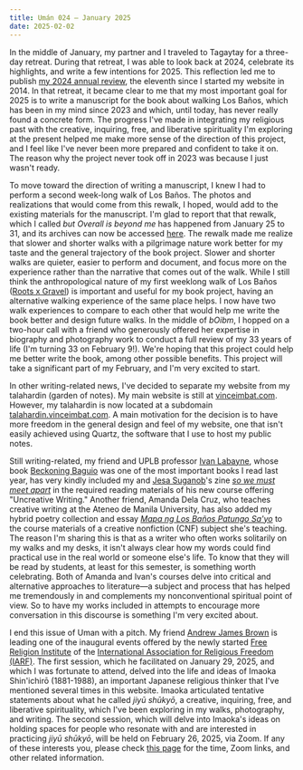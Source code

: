 ```yaml
---
title: Umán 024 — January 2025
date: 2025-02-02
---
```


In the middle of January, my partner and I traveled to Tagaytay for a three-day retreat. During that retreat, I was able to look back at 2024, celebrate its highlights, and write a few intentions for 2025. This reflection led me to publish [my 2024 annual review](essays/2024-annual-review), the eleventh since I started my website in 2014. In that retreat, it became clear to me that my most important goal for 2025 is to write a manuscript for the book about walking Los Baños, which has been in my mind since 2023 and which, until today, has never really found a concrete form. The progress I've made in integrating my religious past with the creative, inquiring, free, and liberative spirituality I'm exploring at the present helped me make more sense of the direction of this project, and I feel like I've never been more prepared and confident to take it on. The reason why the project never took off in 2023 was because I just wasn't ready.

To move toward the direction of writing a manuscript, I knew I had to perform a second week-long walk of Los Baños. The photos and realizations that would come from this rewalk, I hoped, would add to the existing materials for the manuscript. I'm glad to report that that rewalk, which I called _but Overall is beyond me_ has happened from January 25 to 31, and its archives can now be accessed [here](boibm). The rewalk made me realize that slower and shorter walks with a pilgrimage nature work better for my taste and the general trajectory of the book project. Slower and shorter walks are quieter, easier to perform and document, and focus more on the experience rather than the narrative that comes out of the walk. While I still think the anthropological nature of my first weeklong walk of Los Baños ([Roots x Gravel](rxg1)) is important and useful for my book project, having an alternative walking experience of the same place helps. I now have two walk experiences to compare to each other that would help me write the book better and design future walks. In the middle of _bOibm_, I hopped on a two-hour call with a friend who generously offered her expertise in biography and photography work to conduct a full review of my 33 years of life (I'm turning 33 on February 9!). We're hoping that this project could help me better write the book, among other possible benefits. This project will take a significant part of my February, and I'm very excited to start.

In other writing-related news, I've decided to separate my website from my talahardin (garden of notes). My main website is still at [vinceimbat.com](https://vinceimbat.com/). However, my talahardin is now located at a subdomain [talahardin.vinceimbat.com](https://talahardin.vinceimbat.com/). A main motivation for the decision is to have more freedom in the general design and feel of my website, one that isn't easily achieved using Quartz, the software that I use to host my public notes.

Still writing-related, my friend and UPLB professor [Ivan Labayne](https://chopsueyngarod.wordpress.com/), whose book [Beckoning Baguio](tlw/037) was one of the most important books I read last year, has very kindly included my and [Jesa Suganob](https://flammablematerials.substack.com/)'s zine _[so we must meet apart](https://vinceimbat.com/books/)_ in the required reading materials of his new course offering "Uncreative Writing." Another friend, Amanda Dela Cruz, who teaches creative writing at the Ateneo de Manila University, has also added my hybrid poetry collection and essay _[Mapa ng Los Baños Patungo Sa'yo](https://archium.ateneo.edu/katipunan/vol11/iss2/63/)_ to the course materials of a creative nonfiction (CNF) subject she's teaching. The reason I'm sharing this is that as a writer who often works solitarily on my walks and my desks, it isn't always clear how my words could find practical use in the real world or someone else's life. To know that they will be read by students, at least for this semester, is something worth celebrating. Both of Amanda and Ivan's courses delve into critical and alternative approaches to literature—a subject and process that has helped me tremendously in and complements my nonconventional spiritual point of view. So to have my works included in attempts to encourage more conversation in this discourse is something I'm very excited about.

I end this issue of Uman with a pitch. My friend [Andrew James Brown](https://andrewjbrown.blogspot.com/) is leading one of the inaugural events offered by the newly started [Free Religion Institute](https://iarf.net/free-religion-institute/) of the [International Association for Religious Freedom (IARF)](https://iarf.net/). The first session, which he facilitated on January 29, 2025, and which I was fortunate to attend, delved into the life and ideas of Imaoka Shin'ichirō (1881-1988), an important Japanese religious thinker that I've mentioned several times in this website. Imaoka articulated tentative statements about what he called _jiyū shūkyō_, a creative, inquiring, free, and liberative spirituality, which I've been exploring in my walks, photography, and writing. The second session, which will delve into Imaoka's ideas on holding spaces for people who resonate with and are interested in practicing _jiyū shūkyō_, will be held on February 26, 2025, via Zoom. If any of these interests you, please check [this page](https://iarf.net/free-religion-institute-first-course/) for the time, Zoom links, and other related information.
